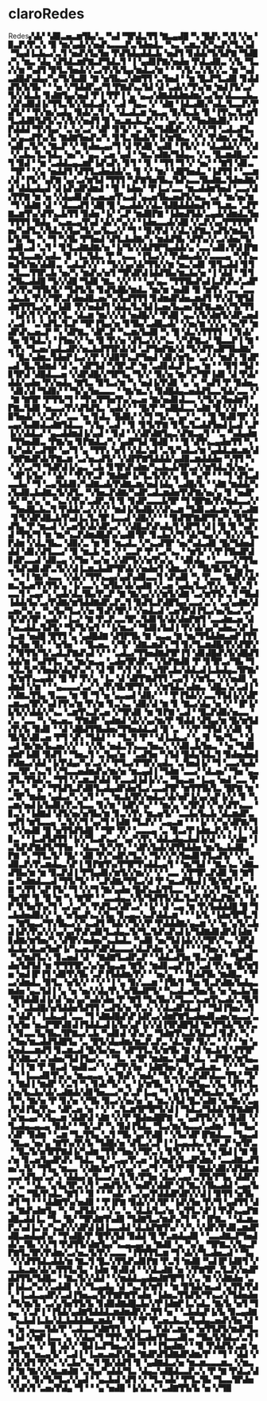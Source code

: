 # claroRedes
Redes▞▟▞▝▟▉▃▅▃▆▜▙▞▃▝▚▟▝▜▛▟▃▜▜▝▇▃▄▟█▝▚▝█▟▚▝▚▜▝▞▅▝▉▃▛▞▛▃▚▝▉▝▆▞▄▟▞▞▅▟▚▃▃▃▛▃▜▟▅▟▃▝▚▃▝▃▆▃▜▞▚▃▛▞▜▃▚▟▝▜▄▟▐▃▙▃▞▃▜▝▅▟▚▜▄▜▅▝▛▟▜▟▄▟▟▃▙▝▅▟▜▝▊▟▟▞▜▞▙▛▇▝▜▟█▞▚▝▆▃▝▟▄▝▟▜▟▃▆▛▇▃▛▜▟▃▜▝▐▝▄▟▊▛▇▞▅▟▅▝▛▟▃▟▉▃▝▞▙▝▜▃▞▞▆▝▚▟▜▝▉▜▃▜▅▟▞▞▃▞▛▞▙▜▄▞▆▟▃▞▆▝▝▝▚▜▞▃▚▜▞▞▃▝▆▝▚▟▃▟█▟▚▟▄▞▚▞▜▞▙▟▊▝▇▝▅▜▙▃▞▟▇▜▜▝▃▜▅▟▝▝▆▝█▃▛▜▃▟▉▝▊▟▟▟▜▞▙▜▙▝▝▝▅▝▞▜▟▟▛▃▞▜▝▛▇▟▚▃▜▟▝▟▝▃▟▞▞▜▚▞▆▝▆▟▐▜▞▃▞▜▞▞▟▃▙▝▊▟▇▜▄▞▅▟▝▛▐▝▛▛▐▝▄▝▄▃▞▟▇▟▟▟▆▟▆▞▃▞▙▞▟▃▃▃▙▃▞▟▚▟▉▟▐▞▜▜▃▜▞▞▙▟▃▟▚▝▃▟▝▜▄▃▝▞▝▟▇▝▐▟▃▟▉▞▚▟▃▜▃▃▛▞▛▟▜▞▝▝▛▞▆▞▄▟▄▝▉▟▞▃▜▝▄▝▟▃▟▃▆▝▆▃▄▝▉▞▙▃▙▝▉▝▐▜▚▃▜▃▆▜▜▃▟▟▉▜▟▜▞▃▚▜▞▞▅▟▜▝█▝▅▃▆▃▙▃▛▞▝▝▄▞▃▝▞▜▅▟▇▟▉▞▝▝▝▟▛▟▟▟▝▜▚▜▄▞▝▃▚▞▃▞▝▟▛▝▊▜▞▝▃▝▆▞▜▟█▟▚▞▞▞▞▞▜▝▃▟▃▟▜▃▚▞▄▃▟▜▚▞▙▝▇▟▇▜▅▟▚▞▚▝▊▜▃▜▙▟▞▛▐▞▆▜▙▃▝▞▚▝▛▟▆▞▃▜▅▞▚▟▊▃▜▞▚▝▇▃▛▝▞▝▊▟▅▃▄▞▜▝▟▝▛▟█▝▄▟▊▝▐▜▞▞▝▝▟▃▟▟▞▞▝▞▟▝▞▃▙▃▜▃▜▟▃▝▅▞▚▝▄▃▝▃▅▝▄▟▝▝▆▃▚▟▇▞▜▟▄▃▝▞▃▝█▃▆▟█▃▞▃▜▝▉▟▝▝▆▝▃▟▟▃▄▃▆▛▐▟▚▟▚▝▊▜▝▝▊▝▝▜▜▝▜▝▞▝▅▞▝▝▇▜▝▟▊▃▝▜▛▝▝▞▄▝▅▟▟▜▝▟▜▜▃▟▅▟▟▞▃▝▊▝▞▝▆▞▝▟█▜▅▟▃▝▐▟▜▜▝▝▃▃▆▞▟▝▐▜▞▝▄▛▇▝▄▞▃▞▆▜▟▝▜▜▜▝▚▛▇▜▅▜▙▃▜▟▚▃▃▜▙▟▇▃▜▟▅▟▇▞▟▝▟▟▄▟▄▟▝▟▐▟▚▟▛▟▆▟▝▝▉▝▐▟▅▞▝▛▐▃▞▃▃▝▆▃▟▟▆▜▅▟▝▃▃▞▟▞▛▛▇▝▆▝▅▝▞▟▄▟▊▟▚▃▅▃▅▜▚▃▟▝▄▃▅▜▙▃▅▟▜▞▅▃▝▃▞▝▆▞▅▞▆▝▜▝▟▟▇▝▟▝▝▟▃▃▟▜▝▟█▝█▝▄▃▟▟▞▞▟▃▜▟█▟▟▟▅▟▜▝▜▃▆▃▝▃▛▛▇▃▆▜▚▞▟▜▚▃▙▜▜▝▉▟▅▝▐▞▝▃▛▝▆▟▉▛▇▝▐▟▅▟▜▟▞▃▄▟▞▟▆▟▃▜▅▜▜▜▜▝█▟▄▝▚▃▅▃▄▜▚▟▝▟▞▞▚▞▞▝▐▟▅▃▃▟▞▟█▝▞▃▛▞▄▞▛▜▜▜▛▝▅▞▚▟▜▃▚▜▟▃▚▜▄▞▜▞▄▞▙▃▞▞▝▜▝▝▉▞▛▟▝▞▟▃▚▛▇▃▚▟▜▞▆▟▃▜▙▜▞▜▄▝▚▝▜▝▚▜▙▝▛▜▅▟▝▟▜▃▙▟▇▞▚▝▆▟▟▜▙▝▟▜▚▞▞▃▞▟▅▞▜▞▄▟▊▃▟▝▃▜▝▝▊▜▃▟▇▟▇▞▅▝▐▞▜▞▞▟▟▜▛▜▄▟▟▞▄▝▃▃▚▟▊▞▛▟▐▛▇▟▄▜▃▃▆▞▄▟▃▝▉▝▐▃▜▟▃▝▛▝▚▃▃▝▐▜▃▞▞▝▛▟▅▃▟▞▞▃▃▃▄▝▚▜▚▃▆▟▜▞▆▞▟▟▊▃▝▃▟▃▛▞▞▝▝▜▞▞▄▞▟▞▜▜▞▞▆▝▅▃▚▟▊▝▉▜▃▟▟▝▊▜▃▜▃▃▜▜▛▃▙▝▅▞▚▝▆▟▚▞▅▜▝▜▛▟▛▟▐▟▟▜▙▞▆▃▙▞▅▝▐▝▟▟▝▝▊▜▞▜▙▃▟▟█▝▜▞▞▟█▝▜▟▉▝▇▃▝▞▞▝▝▝▄▞▄▃▝▜▜▜▙▟▚▟▐▃▛▟▚▞▃▟▛▟▚▜▚▞▜▜▙▜▞▝▜▟▜▞▙▝▊▟▜▟█▞▆▟▃▝▆▞▆▝▅▟▉▝▉▝▆▜▚▝▃▃▝▃▃▃▙▃▙▝▛▞▞▜▛▃▛▟▅▟█▃▅▞▚▞▙▟▜▜▜▝▊▟▆▟▛▟▅▃▆▟▜▝▛▞▟▝█▜▟▟▆▜▜▜▃▞▅▝▐▟▊▝▛▞▅▟▟▜▝▟▟▃▜▃▜▟▐▃▅▞▙▃▅▞▙▛▇▃▆▞▞▜▞▜▜▝▐▟▚▜▝▞▚▜▚▜▃▝▟▃▆▝▆▞▞▞▟▝▅▟█▞▞▝▛▟█▝▄▃▚▜▞▟▆▜▞▟▛▃▅▟▞▃▟▝▝▃▚▟▜▃▜▃▛▝▜▛▐▜▄▞▅▝▊▜▙▞▃▟█▃▟▞▝▞▅▞▆▝▞▞▄▝▅▞▛▝▆▟▛▟▚▃▅▃▛▝▚▝▟▛▇▃▝▟▛▃▛▝▚▃▆▞▙▟▉▝▚▝█▝▟▃▚▜▜▜▜▝▐▝▊▟▞▜▅▝▊▜▟▃▚▝▐▜▅▞▞▝▅▝▉▝▛▞▅▝▟▜▃▞▞▞▚▃▝▞▚▛▇▃▞▝█▃▃▛▐▝▇▝▄▜▚▝▜▃▅▞▄▟▃▟▛▞▅▃▙▟▜▜▛▟▞▟▝▃▛▜▅▛▇▞▟▝▜▞▟▜▚▟▛▜▙▟▇▞▝▝█▃▚▟▆▃▜▟▅▛▐▃▞▞▛▝▞▟▉▜▚▃▛▜▅▟▝▟▊▞▆▜▄▝▃▞▞▝▆▟▚▝▊▟▛▃▟▝█▃▜▟▆▟▝▟▝▃▝▟▛▜▟▝▚▜▛▃▛▝▆▝▃▟▊▟▃▛▐▃▄▝▆▝▝▝▉▜▝▜▟▝▊▜▛▟▝▟█▟▃▃▅▝▞▟▛▟█▞▞▜▛▜▄▝▜▞▞▝▉▞▅▝▆▞▚▞▜▛▐▟▊▝▟▝▛▟▞▟▟▞▄▟▅▝▛▞▅▟▄▝▇▜▃▝▉▜▃▞▆▝▚▝▅▟▐▞▛▟▊▝▄▝▄▝▚▟▜▝▛▝▉▟▅▃▝▟▊▞▟▝▜▟▉▞▝▝▜▞▄▜▅▃▃▃▝▝▇▞▆▃▚▝▉▟█▟▄▃▅▟▟▜▃▃▜▟▞▃▃▝▞▝▇▝▇▜▛▝▛▜▜▞▜▝▝▜▚▞▛▜▅▜▚▞▄▃▅▝▇▞▅▟▊▟▃▃▝▞▜▞▄▜▅▟▆▜▝▛▇▃▜▟▉▝▅▃▃▞▛▞▟▜▟▜▃▝▄▟▞▞▝▝█▞▛▝▚▟█▟▃▃▚▟▇▝█▝▞▟▝▝▞▟▉▜▅▟▞▝▞▃▛▞▝▃▃▝▅▝▊▟▃▝█▟▉▞▝▞▜▝▜▞▃▝▄▞▝▃▝▝█▝▉▟▊▜▛▝▞▃▄▞▙▟▉▟▃▟▇▜▟▃▃▝▚▜▄▝▃▟▝▝▊▝▊▜▞▛▇▝▊▜▃▜▃▟▟▜▅▟▐▃▟▝▃▛▐▞▞▟▟▃▞▝▄▃▟▟▆▟▐▞▄▟▝▝▊▟▝▝▞▟▛▟▇▜▄▃▚▛▇▃▄▜▝▝▃▝▚▟▄▟▆▝▜▜▅▟▉▃▝▛▇▞▅▝▊▛▇▟▃▞▚▝▄▟▛▜▟▝█▟█▝▝▝█▝▟▜▚▃▄▟▅▜▜▝▚▝▊▞▚▟▞▃▟▜▛▝▄▞▜▝▄▝▜▜▚▝▅▜▝▞▟▃▚▟▝▃▜▞▚▟▃▞▆▝▄▟▟▃▆▃▆▞▟▝▇▛▇▟▛▟▞▛▇▃▆▝▃▞▅▃▟▜▞▝▞▟▛▛▇▜▟▟▟▞▄▟▉▃▆▟▟▟▅▝▚▜▜▝▚▞▝▞▃▞▜▝▜▟▛▟▐▞▄▃▝▃▙▝▊▜▛▟▚▟▆▞▚▃▙▃▙▜▛▃▞▞▆▜▟▃▜▞▅▞▃▝▟▛▐▞▙▞▝▝▟▞▝▝▛▞▛▃▛▝▇▟▆▛▐▞▜▃▜▞▛▞▄▝▉▝▚▞▛▝▝▝▜▝▟▜▃▟▃▃▙▞▝▜▝▃▄▜▟▟▊▞▚▟▇▃▟▞▛▟▇▃▆▞▅▟▐▟▄▝▃▟█▞▙▝▝▟▇▝▆▟▟▞▚▞▙▟▉▃▙▟▇▃▜▞▟▜▃▝▚▜▅▃▛▟▇▞▚▟▛▃▟▃▆▟▅▜▚▛▇▞▅▞▄▝▊▝▅▟▛▟▞▝▚▞▄▝▄▝▚▃▚▜▚▞▃▟▛▃▜▝▊▝▊▟▛▃▃▃▙▜▛▝▜▝█▛▇▞▛▞▆▟▃▃▞▞▝▜▅▟█▃▙▃▜▝▛▟▟▞▃▞▞▞▞▝▆▟▐▞▙▟█▞▞▟▚▃▆▝▜▟▊▃▟▃▆▞▄▞▃▟▇▝▊▜▞▟▛▟█▃▙▜▚▟▐▃▜▃▜▛▐▃▃▟▝▟█▞▞▝▝▝▉▟▜▛▇▟▛▜▚▞▚▝▉▜▟▃▟▜▄▝▛▝▆▃▟▝▞▃▅▜▞▟▞▟▛▃▞▝▞▟█▃▛▟▚▟▄▜▝▟▛▜▝▟▐▝█▝█▝▚▟▚▟▝▜▜▞▜▝▆▝▆▞▚▃▛▟▆▟█▟▚▞▄▟▊▜▛▝▊▃▙▞▞▜▝▟▞▜▄▞▞▝▊▞▞▞▜▃▛▟▆▝▞▟▃▜▙▃▝▟▉▞▃▝▆▝▉▝▆▃▟▃▝▞▚▃▟▜▛▝▅▞▚▟▃▟▊▝█▞▜▟▅▟▟▟▝▟▊▞▟▜▃▃▞▝▉▝▆▃▙▝▅▝▞▝▃▃▛▝▛▝▃▞▚▃▝▝▆▜▞▝▞▛▐▜▙▟▛▟▊▟▛▃▃▟▝▟▉▃▄▝▞▜▅▝▄▞▅▝▞▟▛▜▞▞▅▜▚▞▄▝▝▟▊▟▄▝▝▃▃▃▞▞▜▜▄▃▜▟▚▟▊▟▛▃▜▞▞▟▐▃▆▃▙▟▛▜▛▟▞▞▅▟▅▜▝▟▆▃▞▞▝▜▙▜▙▜▞▜▄▜▃▝▃▝▐▝▇▞▚▃▃▝▞▟▞▞▜▜▚▃▄▞▄▟▚▟▉▃▃▜▝▟▚▟▊▝▚▝▛▃▃▝▇▟▛▞▟▞▆▃▜▃▅▜▚▜▜▞▄▝▐▞▃▃▚▝▅▜▙▞▟▞▄▟▇▝▞▃▅▝▄▟▄▜▃▞▛▞▄▝▜▞▃▜▝▃▃▜▝▃▄▞▚▝▄▟▞▟▃▜▙▞▛▃▛▝▇▝▇▞▄▞▞▞▆▜▞▟▇▝▃▞▆▜▜▞▃▜▝▜▙▟▐▟▟▞▙▞▃▞▛▟▇▞▆▜▟▟▇▟▛▃▛▃▜▝▉▟▜▃▛▟█▜▄▞▃▃▞▃▚▝▃▞▄▟▇▞▟▃▅▞▚▞▃▝▚▞▙▞▜▃▞▞▅▝▊▟▚▜▛▞▝▞▅▟▃▟▝▃▅▜▛▟▐▜▃▞▅▞▙▃▞▃▞▜▞▟▚▜▛▝▄▟▞▝▐▃▞▝▇▝▛▃▛▃▃▜▛▃▜▟▊▜▞▟▞▟▅▛▇▜▝▃▃▟▆▃▅▝▟▞▅▃▟▟▃▜▟▜▞▝▜▞▜▞▅▜▝▝▐▞▆▃▞▝▜▟▊▞▙▟▐▝▛▞▟▞▄▞▚▟▅▃▚▛▐▃▚▃▆▝▅▟█▝█▜▜▝▄▝▄▟█▟▇▝▟▜▛▜▙▝▇▝▄▃▄▝▇▝▆▞▜▜▟▟▆▃▅▛▐▜▜▟▄▜▅▝▉▞▝▝▅▜▅▝▝▝█▃▅▃▝▞▜▞▝▟▇▃▆▟▚▝▜▝▊▞▜▃▆▟█▞▛▞▟▜▛▞▞▝▉▜▜▞▜▞▃▟▃▛▇▟▚▟▝▞▝▝▃▟▃▞▜▜▅▟▇▟▜▛▐▜▝▟▊▟█▟▚▜▞▟█▟▜▟▟▞▆▝▚▟▜▜▃▝▅▝▆▞▅▃▄▝▃▟▅▜▛▟▛▃▝▞▙▛▇▟▉▝▛▝▊▜▛▃▞▜▙▝▜▝▟▃▜▞▚▜▅▟▞▟▄▜▚▞▚▝▟▝▉▝▚▜▝▟▝▝▅▜▛▃▙▞▟▟▃▟▐▃▙▟▄▃▜▛▇▞▜▞▆▜▚▃▄▟▞▝█▝▛▝▛▞▄▝▐▃▝▟▝▟▛▛▇▟▜▜▝▃▄▜▝▞▆▜▃▝▞▞▅▟▊▝▄▟▆▟▝▞▆▝▝▝▄▃▃▃▞▃▞▝▄▜▚▜▙▜▛▜▚▞▝▞▆▜▟▃▚▟▆▃▝▟█▃▚▞▃▟▐▝▞▟▇▃▜▜▄▝▊▃▃▝▆▝▉▝▜▝▅▝▄▃▄▟▝▟▉▞▝▝▝▛▐▜▟▞▞▃▃▜▜▟▐▞▞▟▛▃▆▃▄▜▛▞▚▟▐▜▚▞▆▝▛▞▆▝▊▃▚▃▝▟▉▞▟▝▆▝▊▝▇▃▞▟▄▝▅▝▞▝▐▛▐▞▙▜▞▞▟▟▞▞▚▃▝▃▆▜▚▃▛▃▅▝▞▜▛▟▊▝▆▝▊▛▇▝▃▟▝▝█▃▛▟▉▞▅▃▃▝▞▃▝▃▃▝▚▝▅▃▅▃▝▛▇▟▛▝▄▟▆▟▝▟▞▞▄▞▆▞▛▝▉▟▟▝▟▜▄▞▆▝█▞▆▜▟▞▛▞▙▝▉▟▊▝▝▟▝▟█▟▜▜▙▟▅▞▜▜▅▟▟▃▟▝█▝▃▝▝▞▛▝▜▜▟▝▞▟▊▝▊▜▙▜▞▟▊▃▅▝▛▜▝▟▚▝▜▟▟▝▝▝▜▃▜▝▛▝▝▟▐▃▙▃▞▝▄▝▊▝▆▞▜▃▝▝▟▃▟▝▇▞▆▞▙▃▅▞▞▞▝▝▞▞▙▝▅▟▃▜▚▃▃▜▅▃▚▝▞▟▊▃▙▜▅▃▝▝▅▝▜▟▉▟▆▛▐▟▉▝▉▟▜▝▝▜▅▃▜▝▃▜▄▞▅▝▝▃▟▜▅▝▚▜▟▝█▟▄▜▟▃▜▝▉▟▅▟▅▟▛▟▆▃▞▟▟▝▐▞▛▟▄▞▚▞▃▞▞▝▛▜▃▞▛▜▛▞▄▟▃▝▃▜▅▟▐▞▝▜▝▃▃▞▙▟▞▃▃▜▛▃▚▃▜▝▞▜▃▃▅▟▆▟▚▞▆▞▅▝▆▃▄▟▐▝▜▟▆▝▃▃▞▝▟▃▅▞▝▜▅▝▄▃▟▜▃▜▜▟▞▃▝▜▜▝▞▃▆▃▛▟▟▝▛▃▃▟▐▟▐▞▞▃▝▜▄▃▅▝▐▃▄▝▅▟▝▃▃▝▛▞▃▝▄▝▚▞▝▜▜▟▜▃▛▟▉▜▃▟▄▟▛▟▅▜▃▞▃▃▟▜▛▝▆▜▜▜▙▜▃▝█▛▇▝▆▝▃▜▛▝▆▟▅▝▄▟▃▞▚▝▄▜▝▝▃▝▆▃▙▜▛▞▅▟▃▞▟▞▅▛▐▞▄▞▄▛▐▞▞▝▊▝▚▃▆▞▅▟▐▞▙▟▊▞▛▃▜▃▃▝▊▞▆▝▐▟▛▞▚▞▝▝▆▞▄▝▄▜▛▟▝▞▚▞▟▜▚▃▃▝▊▃▚▝▐▟▇▟▝▟▜▞▅▞▅▜▙▞▆▝▊▃▚▜▚▝▆▃▅▜▞▝▃▃▙▞▙▃▙▝▟▃▆▟▛▃▄▟▜▝▆▜▃▃▄▝▃▜▞▞▜▝▄▞▜▝▐▟▇▝▜▃▛▞▝▃▄▃▆▝▝▝▐▞▝▞▚▞▟▛▇▞▜▝▞▞▅▟▉▝█▝▅▜▜▟▜▟█▝▝▜▛▝▛▞▝▃▃▃▄▝▃▝▉▃▞▛▐▟▆▃▛▞▚▝▐▝▝▟▊▃▝▝▐▃▟▜▟▜▜▝▐▞▞▜▃▟▚▃▞▝▄▞▚▜▚▝▟▟▃▟▄▃▙▟▐▞▟▝▝▝▞▟▆▝▐▃▜▟▚▛▇▟▜▞▜▜▅▝▝▟▃▃▜▞▚▜▚▝▝▟▛▞▙▟▞▟▜▜▟▟▅▝▆▞▙▃▙▟█▃▝▛▇▝▚▝▜▜▃▜▞▝█▞▝▟▉▝▛▞▚▟▛▞▜▃▚▝▜▞▞▞▚▜▅▟▊▜▜▃▟▜▞▝▞▝▄▟▉▃▛▞▛▃▆▟▄▃▚▛▐▝▊▛▇▜▚▞▛▜▛▜▚▟▟▃▄▜▝▝▆▞▜▟▝▝▇▃▚▃▝▟▇▃▟▜▙▞▆▝▆▝▉▃▛▟▐▝▛▜▄▟▊▞▆▜▞▞▆▞▞▝▞▝▃▃▝▞▛▜▛▃▛▟▉▝▇▝▇▜▅▝▚▟▆▟▃▃▟▝▜▜▞▜▞▝▝▃▛▟▇▞▜▜▃▞▟▝▛▝▅▃▟▜▙▟▐▝█▞▆▜▝▝▃▝▇▝▚▜▜▝▄▛▐▜▞▝▜▝▞▞▜▝▇▞▄▟▅▝█▟▚▃▙▜▜▃▃▝▐▞▝▞▄▜▝▜▄▛▐▟▞▜▅▜▛▝▊▝█▝▆▝▚▝▇▜▛▝▝▃▃▟▄▃▚▜▞▜▟▜▜▞▟▃▜▃▛▞▛▟▃▛▇▞▚▝▐▞▛▝▊▜▅▜▚▞▜▝▃▞▃▞▚▝▛▟▜▃▞▟▛▃▞▝▐▞▝▟▝▃▄▝▆▝▛▞▙▟▟▟█▝█▝▜▃▙▟▅▟▉▞▞▝▄▝▅▜▄▟▚▃▚▜▄▝▊▃▄▃▚▃▛▟▟▃▆▝▝▝▐▞▙▝▐▟▅▜▛▜▃▜▃▝▇▜▄▃▞▜▚▜▙▃▞▞▚▃▟▜▝▜▟▞▞▜▞▞▛▝▛▟▟▟▇▞▄▃▆▝▞▝▅▝▄▜▞▃▙▟▐▟▚▜▚▞▞▞▄▞▄▞▛▟▚▟▊▜▃▟▄▃▜▞▜▃▜▟▚▟▚▟▐▞▜▟▇▟▊▟▛▟▐▟▆▝▊▟▇▞▆▜▅▞▚▝▟▜▛▞▅▟▅▞▚▃▙▟▃▝▚▟▉▝▅▞▜▟▐▟▞▞▞▜▛▞▚▃▝▟▛▟▟▃▙▞▟▃▅▜▅▛▐▞▚▃▅▃▛▟▛▟▃▃▃▞▟▃▛▟▅▝▄▜▟▝▝▝▐▜▅▞▄▝▄▟▞▜▃▝▚▞▆▟▜▃▚▝▊▃▅▟▝▟▝▝▇▟▇▜▃▟▛▃▛▝▝▟▟▃▟▜▅▝▉▃▚▟▇▝▝▜▄▟▊▟▅▜▟▜▟▝▆▝▛▜▜▜▛▃▚▞▅▜▄▃▅▝▇▜▞▝▆▟▊▃▄▛▐▜▝▃▟▝▛▞▆▝█▞▆▜▅▝▅▟▐▛▐▜▝▟▉▜▚▜▙▝▃▛▐▜▟▟▆▞▛▞▝▝▅▞▄▝▝▝▊▟▟▜▙▝▆▟█▃▝▝▛▃▞▟▆▟▃▝▉▜▃▝▅▜▞▞▝▝▞▝▐▝▄▝▉▞▃▃▆▝▐▜▙▜▝▜▅▝▊▃▛▟▇▞▙▟▄▃▆▟▅▝▄▃▜▟▐▝▄▝▅▝▅▞▞▟▄▜▚▝▅▜▙▟▛▜▞▝▚▃▟▃▅▜▅▞▙▝▅▝▅▃▙▞▆▝█▜▟▟▊▟▐▞▟▝▅▞▄▞▚▟▞▟▅▝▛▝▇▜▝▜▄▜▙▞▞▜▃▃▚▃▅▜▚▃▟▞▃▜▙▜▚▞▝▃▙▟█▞▅▜▟▟▅▜▟▜▜▝▃▟▜▞▅▝▛▃▚▝▞▟▃▟▛▟▃▟▝▝▜▟▐▜▅▞▃▜▅▝▟▟▚▝▐▃▙▃▟▝▃▃▝▜▝▟▇▟█▟▚▛▐▟▛▃▞▟▆▛▇▜▃▟▅▟▊▃▅▞▅▃▃▞▃▞▅▜▅▝▅▃▛▜▛▟▊▟▐▜▟▟▃▟▐▞▙▞▄▛▐▞▞▟▐▜▛▟█▜▟▝▇▞▛▜▟▞▜▞▛▃▚▝▊▃▃▜▄▜▙▃▜▛▇▃▞▃▙▝▚▟▊▟▝▟▚▞▃▝▜▟▆▜▚▃▙▜▟▃▟▝▊▟▚▝▚▝▞▜▅▞▆▃▟▟▜▟█▜▄▝▃▝█▜▞▟▄▟▆▞▆▃▛▃▛▃▝▟▃▜▛▝▉▞▃▝▝▞▝▝▆▝▄▞▅▟▃▃▆▟▜▝▊▃▆▃▟▝█▞▙▞▅▃▝▟▛▜▜▃▜▞▆▜▙▝▇▝▟▝▆▃▙▜▝▟▜▜▛▜▞▟▇▃▞▃▚▟▅▞▜▟▐▜▄▞▃▝▝▜▃▝▃▜▛▝▆▟▆▃▚▟█▝▟▃▝▃▛▜▛▞▆▜▄▃▟▝▐▝▇▝▛▝▉▃▟▝▅▟▊▃▞▝▞▃▛▜▚▜▅▝▐▟▇▜▅▞▄▝▛▃▟▃▆▃▝▞▝▝▚▃▆▝▜▝▐▃▃▟▊▜▚▞▄▝▆▃▄▃▄▝▄▝▉▟▚▝▅▟▞▝▜▞▃▜▞▃▛▟▛▟▃▃▜▜▞▝▜▞▚▝▇▟▐▝▆▟▛▝▞▃▜▝▚▝▊▟▞▜▞▝▄▝▐▞▆▜▙▝▚▝▞▝▇▜▄▃▚▜▄▝▟▜▚▜▃▞▅▞▙▃▙▞▟▞▃▟▇▟▞▟▊▜▅▃▃▞▚▞▃▛▐▃▄▝▜▝▄▜▜▝▇▜▅▃▙▞▄▞▝▃▞▞▜▝▚▝▇▞▅▝▛▝▊▞▅▝▞▜▙▝▉▃▞▞▅▞▅▝▄▝▆▃▚▜▟▝█▃▚▟▇▝▅▝▇▞▞▃▄▞▛▟▐▜▄▜▚▃▝▟▛▃▅▝▅▝▝▞▝▃▜▃▆▜▛▜▛▜▞▟▐▝▜▟▃▞▜▟▟▞▛▛▇▟▇▜▚▞▆▃▄▞▚▜▄▃▆▝▟▟▛▟▝▟▇▝▞▞▛▝█▟▅▟█▛▇▝▃▝▄▟▜▜▞▞▚▝▉▟▊▝▞▜▃▟▄▃▄▃▄▝▉▟▞▝▝▜▞▃▛▝▚▝▉▟▐▜▟▃▝▜▃▞▆▞▙▃▃▞▃▟▆▞▝▜▝▜▄▞▞▟▛▝▉▟▆▝▝▃▆▝▜▃▜▜▄▝▃▜▝▜▙▝▄▞▛▟█▝▝▞▙▞▟▛▐▛▇▟▃▃▝▜▄▃▟▝▇▃▄▝▅▞▄▝▇▜▚▞▛▞▙▝▜▟█▞▅▝▟▜▃▞▃▛▐▝▐▃▄▃▙▃▚▞▛▃▛▝▅▜▛▃▝▝█▃▜▞▅▜▛▛▇▟▐▞▚▟▆▝▜▜▞▜▅▞▞▜▛▃▚▝▊▜▞▝▝▝▅▝▅▝█▟▐▝▇▝▉▞▅▝▊▃▅▜▄▟▛▟▚▝▜▟▃▝▜▞▝▃▄▞▛▃▅▝▐▞▆▟▚▜▃▟▛▟▆▞▝▃▃▟▇▃▟▜▅▞▃▜▞▝▜▜▄▝▆▃▃▝▞▟▇▞▆▜▝▞▄▞▝▃▞▜▝▃▜▞▛▝█▝▇▟▞▟▉▞▟▜▟▃▆▃▃▞▟▜▄▞▃▞▚▝▟▟▄▞▄▜▃▃▞▃▜▝▊▞▛▜▅▝▟▃▞▃▄▞▃▜▜▞▛▜▄▝▟▟▛▞▞▝▃▝▝▟▃▝▄▜▄▜▛▃▚▜▝▃▆▟▜▞▙▝▅▟▛▞▟▟▛▝▟▝▇▃▚▜▙▃▟▟▝▃▄▞▙▃▚▃▝▜▙▜▚▟▃▝▇▜▝▝▉▝▝▝▚▟▞▝▃▞▄▞▛▟▟▟▛▟▛▞▞▟▐▝▉▜▜▝▅▜▙▟▜▝▜▝▝▝▟▟▇▜▚▞▅▟▉▝▝▛▐▛▇▝▉▟▞▞▚▜▛▝▐▟▚▜▅▝▛▞▜▝▄▟▜▜▝▟▃▝▇▟▚▟▆▜▄▝▚▝▚▟▜▟▞▝▝▞▃▝▃▝▟▃▙▜▃▞▅▝▄▜▜▃▚▛▐▝▛▟▚▃▄▛▇▟█▃▟▟▐▃▝▜▃▝█▞▝▜▛▟▇▜▚▟▉▝▜▟▇▜▃▞▆▟▚▞▜▝▚▝▐▛▇▃▝▝▟▃▆▃▛▃▚▟▐▃▚▞▚▃▛▞▞▟▛▟▐▟▐▃▃▟▟▝▟▃▙▛▇▜▚▞▝▞▚▝▞▟▛▞▛▟▊▃▆▟▛▟█▃▅▟▄▟▚▞▝▜▚▟█▞▛▝█▜▚▜▟▝▉▟▟▝█▝▛▃▆▟▄▟▉▝▝▃▃▟▇▃▛▜▅▟▟▞▃▜▙▝▞▞▜▝▛▟▜▜▞▟▆▜▄▞▚▃▄▃▄▞▄▝▇▟▊▝▄▝▚▞▄▝▜▛▇▃▚▜▄▃▛▛▇▜▃▜▛▞▛▟▆▞▃▞▅▃▜▞▛▞▃▃▃▝▐▜▜▜▜▃▆▝▜▝▟▞▞▜▃▟▅▃▟▝▝▜▄▝▞▞▟▜▜▟▃▟▟▞▆▝▇▃▜▝█▃▚▜▜▟▚▟▊▛▇▝▛▃▜▝▆▟▉▝▚▟▐▛▐▟▉▜▝▞▃▃▙▃▆▞▟▞▄▜▜▜▄▜▄▝▐▟▆▝▊▟▊▟▝▝▞▟▃▟▇▝▅▝▞▛▇▜▛▃▜▃▛▞▅▟▛▟▟▜▜▞▜▟█▃▝▝▇▃▜▞▞▟▟▝▝▞▆▟▟▃▄▟▅▟▇▜▛▜▝▞▃▝▇▝▞▟▇▟▅▝▃▛▐▟▃▞▚▞▞▃▟▟▊▝▞▞▜▃▄▟▄▝▟▝▚▃▜▞▆▜▝▝▆▝▉▜▟▞▅▃▟▝▄▜▜▞▛▟▚▝▐▃▟▃▄▟▛▞▃▟▐▜▅▃▄▜▞▛▇▛▇▜▚▟▅▝▐▟▅▃▜▜▟▜▞▜▚▃▞▞▜▟▅▟▅▞▜▞▆▞▙▝▃▞▄▜▅▜▜▞▙▝▊▟▉▟▇▟█▃▙▞▞▛▐▟▆▛▐▃▚▟▃▝▇▞▙▝▅▜▝▜▄▃▝▞▃▛▐▝▐▜▟▞▄▟▇▜▟▟▟▃▆▟▆▟▛▞▃▜▜▝▅▝▝▃▙▟▄▛▐▞▙▝▉▃▄▟▇▝▚▃▙▟▐▃▙▞▟▃▙▟▟▟▆▃▆▟▞▝▉▝▞▝▛▝▛▃▅▃▙▃▄▜▄▟▄▃▅▟▚▜▅▝▟▝▄▝▅▝▄▃▃▜▟▞▛▝▃▟▃▃▛▟▇▜▜▝▄▟▐▃▃▝▛▟▞▃▆▞▅▝▅▜▜▟▜▞▆▟▛▜▃▝▐▟▝▞▆▛▐▃▃▝▄▝▞▟▄▞▜▝▜▜▚▞▙▜▃▟▅▜▜▃▃▟▊▃▝▜▙▞▙▜▟▃▞▃▜▝▜▃▄▞▅▝▞▝█▝▟▞▞▝█▟▐▃▛▜▅▃▞▟▝▜▝▝▐▜▄▟▆▞▝▝▉▝▛▟▟▜▞▃▆▝▅▜▜▝▆▝▅▃▄▜▞▝▃▟▐▝▐▃▅▃▅▟▚▜▅▝▇▟▛▟▜▟▇▟▛▟▆▞▛▝▝▜▝▝▟▟▝▞▚▜▞▟▜▝▛▞▚▝▞▃▙▞▚▃▜▝█▞▟▟▜▝▊▝▄▟▇▟▃▞▅▝▆▃▆▃▃▃▆▃▝▞▆▃▛▝▇▝▇▞▞▞▆▃▆▟▇▝▃▜▄▞▚▟▟▞▜▃▝▟▄▃▚▟█▟▃▃▛▃▚▝▛▝▇▝▛▟▃▞▟▞▟▝▚▝▊▞▜▞▜▃▞▞▄▟▝▝▄▃▙▟▝▟▜▝▞▝▜▃▚▟▞▝▛▜▃▜▙▝▜▃▃▜▛▟▅▝▞▟▚▜▝▃▅▞▛▟▄▝▜▝▝▝▄▝▅▟▉▝▐▞▟▃▚▝▃▟▇▜▜▞▙▝▅▝▞▜▉
